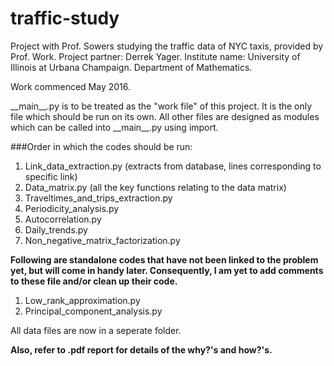 # traffic-study
Project with Prof. Sowers studying the traffic data of NYC taxis, provided by Prof. Work.
Project partner: Derrek Yager.
Institute name: University of Illinois at Urbana Champaign. Department of Mathematics.

Work commenced May 2016.

\_\_main__.py is to be treated as the "work file" of this project. It is the only file which should be run on its own.
All other files are designed as modules which can be called into \_\_main__.py using import.

###Order in which the codes should be run:
1. Link\_data_extraction.py (extracts from database, lines corresponding to specific link)
2. Data_matrix.py (all the key functions relating to the data matrix)
3. Traveltimes\_and\_trips_extraction.py
4. Periodicity_analysis.py
5. Autocorrelation.py
6. Daily_trends.py
7. Non\_negative\_matrix_factorization.py

**Following are standalone codes that have not been linked to the problem yet, but will come in handy later. Consequently, I am yet to add comments to these file and/or clean up their code.**
1. Low\_rank_approximation.py
2. Principal\_component_analysis.py

All data files are now in a seperate folder.

**Also, refer to .pdf report for details of the why?'s and how?'s.**

